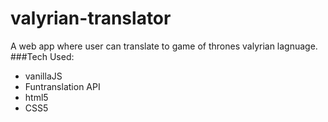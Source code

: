 # valyrian-translator
A web app where user can translate to game of thrones valyrian lagnuage.
###Tech Used:
- vanillaJS
- Funtranslation API
- html5
- CSS5

